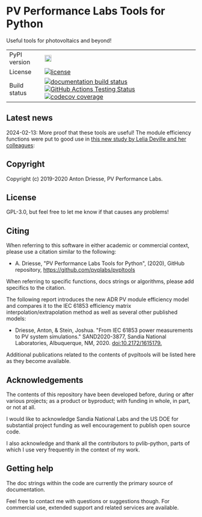 # PV Performance Labs Tools for Python

Useful tools for photovoltaics and beyond!

<p align="left">
  <table>
    <tr>
      <td>PyPI version</td>
      <td>
        <a href="https://badge.fury.io/py/pvpltools">
          <img src="https://badge.fury.io/py/pvpltools.svg" alt="PyPI version" height="18"/>
        </a>
      </td>
    </tr>
    <tr>
      <td>License</td>
      <td>
        <a href="https://github.com/pvplabs/pvpltools/blob/main/LICENSE">
          <img src="https://img.shields.io/pypi/l/pvpltools.svg" alt="license" />
        </a>
      </td>
    </tr>
    <tr>
      <td>Build status</td>
      <td>
        <a href="http://pvpltools.readthedocs.org/en/latest/">
          <img src="https://readthedocs.org/projects/pvpltools/badge/?version=latest" alt="documentation build status" />
        </a>
        <a href="https://github.com/pvplabs/pvpltools/actions/workflows/pytest.yml?query=branch%3Amain">
          <img src="https://github.com/pvplabs/pvpltools/actions/workflows/pytest.yml/badge.svg?branch=main" alt="GitHub Actions Testing Status" />
        </a>
        <a href="https://codecov.io/gh/pvplabs/pvpltools">
          <img src="https://codecov.io/gh/pvplabs/pvpltools/branch/main/graph/badge.svg" alt="codecov coverage" />
        </a>
      </td>
  </table>
</p>

Latest news
-----------
2024-02-13: More proof that these tools are useful!  The module efficiency functions were put to good use in [this new study by Lelia Deville and her colleagues][101]: 

[101]: https://doi.org/10.1002/pip.3763


Copyright
---------

Copyright (c) 2019-2020 Anton Driesse, PV Performance Labs.


License
-------

GPL-3.0, but feel free to let me know if that causes any problems!


Citing
------

When referring to this software in either academic or commercial context,
please use a citation similar to the following:

- A. Driesse,
"PV Performance Labs Tools for Python", (2020), GitHub repository,  https://github.com/pvplabs/pvpltools

When referring to specific functions, docs strings or algorithms,
please add specifics to the citation.

The following report introduces the new ADR PV module efficiency model
and compares it to the IEC 61853 efficiency matrix interpolation/extrapolation method as well as several other published models:

- Driesse, Anton, & Stein, Joshua.
  "From IEC 61853 power measurements to PV system simulations."
  SAND2020-3877, Sandia National Laboratories, Albuquerque, NM, 2020. [doi:10.2172/1615179.][102]

[102]: https://pvpmc.sandia.gov/download/7737/

Additional publications related to the contents of pvpltools
will be listed here as they become available.


Acknowledgements
----------------

The contents of this repository have been developed
before, during or after various projects; as a product or byproduct;
with funding in whole, in part, or not at all.

I would like to acknowledge Sandia National Labs and the US DOE for
substantial project funding as well encouragement to publish open source code.

I also acknowledge and thank all the contributors to pvlib-python,
parts of which I use very frequently in the context of my work.


Getting help
------------

The doc strings within the code are currently the primary source of documentation.

Feel free to contact me with questions or suggestions though.
For commercial use, extended support and related services are available.
